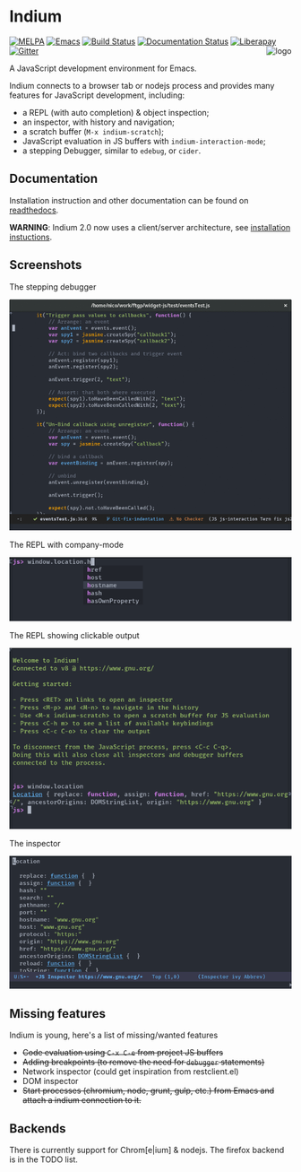 # Indium
[![MELPA](https://melpa.org/packages/indium-badge.svg)](https://melpa.org/#/indium)
[![Emacs](https://img.shields.io/badge/Emacs-25-8e44bd.svg)](https://www.gnu.org/software/emacs/)
[![Build Status](https://drone.petton.fr/api/badges/nico/Indium/status.svg)](https://drone.petton.fr/nico/Indium)
[![Documentation Status](https://readthedocs.org/projects/indium/badge/?version=latest)](https://indium.readthedocs.io/en/latest/?badge=latest)
[![Liberapay](https://img.shields.io/liberapay/receives/NicolasPetton.svg?logo=liberapay)](https://img.shields.io/liberapay/receives/NicolasPetton.svg?logo=liberapay)
[![Gitter](https://badges.gitter.im/Join%20Chat.svg)](https://gitter.im/indium-emacs?utm_source=badge&utm_medium=badge&utm_campaign=pr-badge&utm_content=badge)
<img align="right" src="https://gitea.petton.fr/nico/Indium/raw/branch/master/img/indium.png" alt="logo">

A JavaScript development environment for Emacs.

Indium connects to a browser tab or nodejs process and provides many features for
JavaScript development, including:

- a REPL (with auto completion) & object inspection;
- an inspector, with history and navigation;
- a scratch buffer (`M-x indium-scratch`);
- JavaScript evaluation in JS buffers with `indium-interaction-mode`;
- a stepping Debugger, similar to `edebug`, or `cider`.

## Documentation

Installation instruction and other documentation can be found on
[readthedocs](https://indium.readthedocs.io).

**WARNING**: Indium 2.0 now uses a client/server architecture, see [installation
instuctions](https://indium.readthedocs.io/en/latest/installation.html).

## Screenshots

The stepping debugger

![Debugger](./screenshots/debugger.gif)

The REPL with company-mode

![REPL](./screenshots/repl.png)

The REPL showing clickable output

![REPL](./screenshots/repl2.png)

The inspector

![Inspector](./screenshots/inspector.png)

## Missing features

Indium is young, here's a list of missing/wanted features

- ~~Code evaluation using `C-x C-e` from project JS buffers~~
- ~~Adding breakpoints (to remove the need for `debugger` statements)~~
- Network inspector (could get inspiration from restclient.el)
- DOM inspector
- ~~Start processes (chromium, node, grunt, gulp, etc.) from Emacs and attach a
  indium connection to it.~~

## Backends

There is currently support for Chrom[e|ium] & nodejs.  The firefox backend is
in the TODO list.


